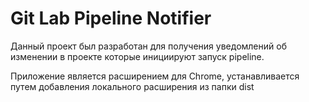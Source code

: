 # Git Lab Pipeline Notifier

Данный проект был разработан для получения уведомлений об изменении в проекте которые инициируют запуск pipeline.

Приложение является расширением для Chrome, устанавливается путем добавления локального расширения из папки dist

